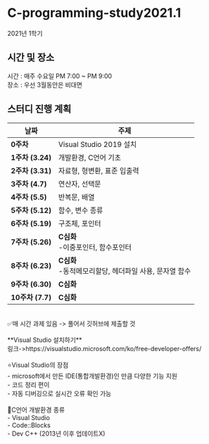 # C-programming-study2021.1

2021년 1학기
## 시간 및 장소
시간 : 매주 수요일 PM 7:00 ~ PM 9:00
<br>장소 : 우선 3월동안은 비대면
## 스터디 진행 계획
| 날짜 | 주제 |
|------|------|
| **0주차** | Visual Studio 2019 설치 |
| **1주차 (3.24)** | 개발환경, C언어 기초 |
| **2주차 (3.31)** | 자료형, 형변환, 표준 입출력 |
| **3주차 (4.7)** | 연산자, 선택문 |
| **4주차 (5.5)** | 반복문, 배열 |
| **5주차 (5.12)** | 함수, 변수 종류 |
| **6주차 (5.19)** | 구조체, 포인터 |
| **7주차 (5.26)** | **C심화**<br>-이중포인터, 함수포인터 |
| **8주차 (6.23)** | **C심화**<br>-동적메모리할당, 헤더파일 사용, 문자열 함수 |
| **9주차 (6.30)** | **C심화** |
| **10주차 (7.7)** | **C심화** |
<br>
✅매 시간 과제 있음 -> 풀어서 깃허브에 제출할 것
<br><br>
**Visual Studio 설치하기**<br>링크->https://visualstudio.microsoft.com/ko/free-developer-offers/
<br><br>
⭐Visual Studio의 장점<br>
- microsoft에서 만든 IDE(통합개발환경)인 만큼 다양한 기능 지원<br>
- 코드 정리 편이<br>
- 자동 디버깅으로 실시간 오류 확인 가능<br><br>
📌C언어 개발환경 종류<br>
- Visual Studio<br>
- Code::Blocks<br>
- Dev C++ (2013년 이후 업데이트X)
